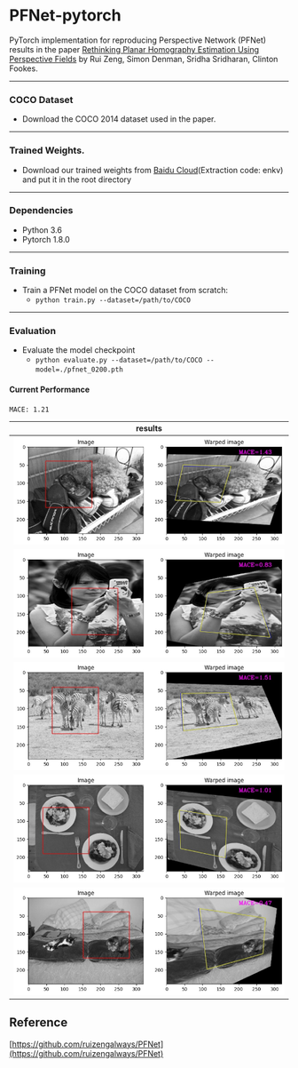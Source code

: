 # PFNet-pytorch
PyTorch implementation for reproducing Perspective Network (PFNet) results in the paper [Rethinking Planar Homography Estimation Using Perspective Fields](https://eprints.qut.edu.au/126933/) by Rui Zeng, Simon Denman, Sridha Sridharan, Clinton Fookes.
***
### COCO Dataset
- Download the COCO 2014 dataset used in the paper.
***
### Trained Weights.
- Download our trained weights from [Baidu Cloud](https://pan.baidu.com/s/1nVo55NGG-iCXy__e08SokQ)(Extraction code: enkv) and put it in the root directory

***
### Dependencies
- Python 3.6
- Pytorch 1.8.0

***
### Training
- Train a PFNet model on the COCO dataset from scratch:
  -  `python train.py --dataset=/path/to/COCO`

***
### Evaluation
- Evaluate the model checkpoint
  - `python evaluate.py --dataset=/path/to/COCO --model=./pfnet_0200.pth`

#### Current Performance
```
MACE: 1.21
```

results | 
---   | 
![在这里插入图片描述](results/0000.jpg) | 
![在这里插入图片描述](results/0100.jpg) | 
![在这里插入图片描述](results/0200.jpg) | 
![在这里插入图片描述](results/0300.jpg) | 
![在这里插入图片描述](results/0400.jpg) | 

##  Reference
[https://github.com/ruizengalways/PFNet](https://github.com/ruizengalways/PFNet)
